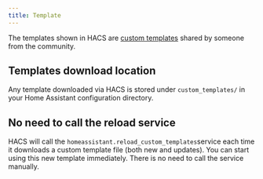 ```yaml
---
title: Template
---
```


The templates shown in HACS are [custom templates](https://www.home-assistant.io/docs/configuration/templating/#reusing-templates) shared by someone from the community.

## Templates download location

Any template downloaded via HACS is stored under `custom_templates/` in your Home Assistant configuration directory.


## No need to call the reload service

HACS will call the `homeassistant.reload_custom_templates`service each time it downloads a custom template file (both new and updates). You can start using this new template immediately. There is no need to call the service manually.
